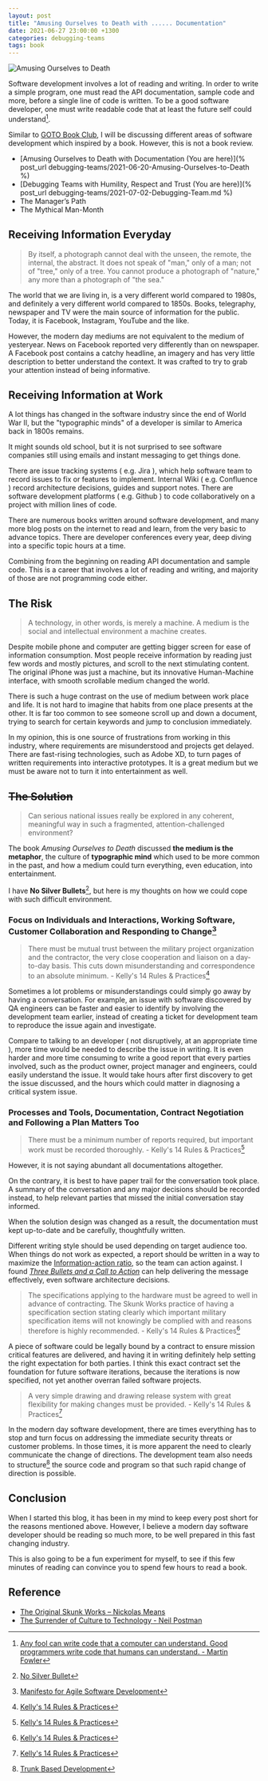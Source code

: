 ```yaml
---
layout: post
title: "Amusing Ourselves to Death with ...... Documentation"
date: 2021-06-27 23:00:00 +1300
categories: debugging-teams
tags: book
---
```


![Amusing Ourselves to Death](/assets/book/amusing-ourselves-to-death.jpg)

Software development involves a lot of reading and writing. In order to write a simple program, one must read the API documentation, sample code and more, before a single line of code is written. To be a good software developer, one must write readable code that at least the future self could understand[^1].

Similar to [GOTO Book Club](https://www.youtube.com/playlist?list=PLEx5khR4g7PJbSLmADahf0LOpTLifiCra), I will be discussing different areas of software development which inspired by a book. However, this is not a book review.

- [Amusing Ourselves to Death with Documentation (You are here)](% post_url debugging-teams/2021-06-20-Amusing-Ourselves-to-Death %)
- [Debugging Teams with Humility, Respect and Trust (You are here)](% post_url debugging-teams/2021-07-02-Debugging-Team.md %)
- The Manager’s Path
- The Mythical Man-Month

## Receiving Information Everyday

> By itself, a photograph cannot deal with the unseen, the remote, the internal, the abstract. It does not speak of "man," only of a man; not of "tree," only of a tree. You cannot produce a photograph of "nature," any more than a photograph of "the sea."

The world that we are living in, is a very different world compared to 1980s, and definitely a very different world compared to 1850s. Books, telegraphy, newspaper and TV were the main source of information for the public. Today, it is Facebook, Instagram, YouTube and the like.

However, the modern day mediums are not equivalent to the medium of yesteryear. News on Facebook reported very differently than on newspaper. A Facebook post contains a catchy headline, an imagery and has very little description to better understand the context. It was crafted to try to grab your attention instead of being informative.

## Receiving Information at Work

A lot things has changed in the software industry since the end of World War II, but the "typographic minds" of a developer is similar to America back in 1800s remains.

It might sounds old school, but it is not surprised to see software companies still using emails and instant messaging to get things done.

There are issue tracking systems ( e.g. Jira ), which help software team to record issues to fix or features to implement. Internal Wiki ( e.g. Confluence ) record architecture decisions, guides and support notes. There are software development platforms ( e.g. Github ) to code collaboratively on a project with million lines of code.

There are numerous books written around software development, and many more blog posts on the internet to read and learn, from the very basic to advance topics. There are developer conferences every year, deep diving into a specific topic hours at a time.

Combining from the beginning on reading API documentation and sample code. This is a career that involves a lot of reading and writing, and majority of those are not programming code either.

## The Risk

> A technology, in other words, is merely a machine. A medium is the social and intellectual environment a machine creates.

Despite mobile phone and computer are getting bigger screen for ease of information consumption. Most people receive information by reading just few words and mostly pictures, and scroll to the next stimulating content. The original iPhone was just a machine, but its innovative Human-Machine interface, with smooth scrollable medium changed the world.

There is such a huge contrast on the use of medium between work place and life. It is not hard to imagine that habits from one place presents at the other. It is far too common to see someone scroll up and down a document, trying to search for certain keywords and jump to conclusion immediately.

In my opinion, this is one source of frustrations from working in this industry, where requirements are misunderstood and projects get delayed. There are fast-rising technologies, such as Adobe XD, to turn pages of written requirements into interactive prototypes. It is a great medium but we must be aware not to turn it into entertainment as well.

## ~~The Solution~~

> Can serious national issues really be explored in any coherent, meaningful way in such a fragmented, attention-challenged environment?

The book *Amusing Ourselves to Death* discussed **the medium is the metaphor**, the culture of **typographic mind** which used to be more common in the past, and how a medium could turn everything, even education, into entertainment.

I have **No Silver Bullets**[^2], but here is my thoughts on how we could cope with such difficult environment.

### Focus on **Individuals and Interactions**, **Working Software**, **Customer Collaboration** and **Responding to Change**[^3]

> There must be mutual trust between the military project organization and the contractor, the very close cooperation and liaison on a day-to-day basis. This cuts down misunderstanding and correspondence to an absolute minimum. - Kelly's 14 Rules & Practices[^4]

Sometimes a lot problems or misunderstandings could simply go away by having a conversation. For example, an issue with software discovered by QA engineers can be faster and easier to identify by involving the development team earlier, instead of creating a ticket for development team to reproduce the issue again and investigate.

Compare to talking to an developer ( not disruptively, at an appropriate time ), more time would be needed to describe the issue in writing. It is even harder and more time consuming to write a good report that every parties involved, such as the product owner, project manager and engineers, could easily understand the issue. It would take hours after first discovery to get the issue discussed, and the hours which could matter in diagnosing a critical system issue.

### **Processes and Tools**, **Documentation**, **Contract Negotiation** and **Following a Plan** Matters Too

> There must be a minimum number of reports required, but important work must be recorded thoroughly. - Kelly's 14 Rules & Practices[^4]

However, it is not saying abundant all documentations altogether.

On the contrary, it is best to have paper trail for the conversation took place. A summary of the conversation and any major decisions should be recorded instead, to help relevant parties that missed the initial conversation stay informed.

When the solution design was changed as a result, the documentation must kept up-to-date and be carefully, thoughtfully written.

Different writing style should be used depending on target audience too. When things do not work as expected, a report should be written in a way to maximize the [Information-action ratio](https://en.wikipedia.org/wiki/Information%E2%80%93action_ratio), so the team can action against. I found [_Three Bullets and a Call to Action_](https://therealfitz.medium.com/how-to-ask-a-busy-executive-for-anything-e40291ebf066) can help delivering the message effectively, even software architecture decisions.

> The specifications applying to the hardware must be agreed to well in advance of contracting. The Skunk Works practice of having a specification section stating clearly which important military specification items will not knowingly be complied with and reasons therefore is highly recommended. - Kelly's 14 Rules & Practices[^4]

A piece of software could be legally bound by a contract to ensure mission critical features are delivered, and having it in writing definitely help setting the right expectation for both parties. I think this exact contract set the foundation for future software iterations, because the iterations is now specified, not yet another overran failed software projects.

> A very simple drawing and drawing release system with great flexibility for making changes must be provided. - Kelly's 14 Rules & Practices[^4]

In the modern day software development, there are times everything has to stop and turn focus on addressing the immediate security threats or customer problems. In those times, it is more apparent the need to clearly communicate the change of directions. The development team also needs to structure[^5] the source code and program so that such rapid change of direction is possible.

## Conclusion

When I started this blog, it has been in my mind to keep every post short for the reasons mentioned above. However, I believe a modern day software developer should be reading so much more, to be well prepared in this fast changing industry.

This is also going to be a fun experiment for myself, to see if this few minutes of reading can convince you to spend few hours to read a book.

## Reference

[^1]: [Any fool can write code that a computer can understand. Good programmers write code that humans can understand. - Martin Fowler](https://en.wikiquote.org/wiki/Martin_Fowler)
[^2]: [No Silver Bullet](https://en.wikipedia.org/wiki/No_Silver_Bullet)
[^3]: [Manifesto for Agile Software Development](https://agilemanifesto.org/)
[^4]: [Kelly's 14 Rules & Practices](https://www.lockheedmartin.com/en-us/who-we-are/business-areas/aeronautics/skunkworks/kelly-14-rules.html)
[^5]: [Trunk Based Development](https://trunkbaseddevelopment.com/)

- [The Original Skunk Works – Nickolas Means](https://youtu.be/pL3Yzjk5R4M)
- [The Surrender of Culture to Technology - Neil Postman](https://www.youtube.com/watch?v=hlrv7DIHllE)
